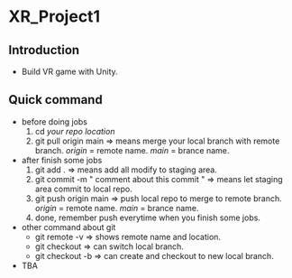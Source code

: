 # XR_Project1

## Introduction
- Build VR game with Unity.

## Quick command
- before doing jobs
  1. cd *your repo location*
  2. git pull origin main => means merge your local branch with remote branch. *origin* = remote name. *main* = brance name.
- after finish some jobs
  1. git add . => means add all modify to staging area.
  2. git commit -m " comment about this commit " => means let staging area commit to local repo.
  3. git push origin main => push local repo to merge to remote branch. *origin* = remote name. *main* = brance name.
  4. done, remember push everytime when you finish some jobs.
- other command about git
  - git remote -v => shows remote name and location.
  - git checkout <branch> => can switch local branch.
  - git checkout -b <branch> => can create and checkout to new local branch. 
- TBA
